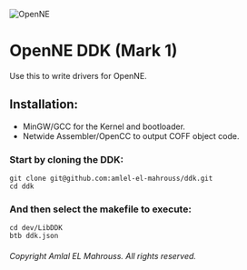 <!-- README of OpenNE DDK 1 -->

![OpenNE](res/OpenNE.svg)

# OpenNE DDK (Mark 1)

Use this to write drivers for OpenNE.

## Installation:

- MinGW/GCC for the Kernel and bootloader.
- Netwide Assembler/OpenCC to output COFF object code.

### Start by cloning the DDK:

```
git clone git@github.com:amlel-el-mahrouss/ddk.git
cd ddk
```

### And then select the makefile to execute:

```
cd dev/LibDDK
btb ddk.json
```

###### Copyright Amlal EL Mahrouss. All rights reserved.
